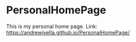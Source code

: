 # PersonalHomePage
This is my personal home page.
Link: https://andrewjvella.github.io/PersonalHomePage/
